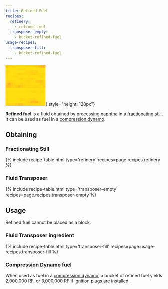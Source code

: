 ```yaml
---
title: Refined Fuel
recipes:
  refinery:
    - refined-fuel
  transposer-empty:
    - bucket-refined-fuel
usage-recipes:
  transposer-fill:
    - bucket-refined-fuel
---
```


![Refined fuel](/assets/images/thermal-foundation/refined-fuel.gif){:style="height: 128px"}


**Refined fuel** is a fluid obtained by processing
[naphtha](/docs/thermal-foundation/fluids/fuel/naphtha/) in a [fractionating
still](/docs/thermal-expansion/machines/fractionating-still/). It can be used as
fuel in a [compression
dynamo](/docs/thermal-expansion/dynamos/compression-dynamo/).


Obtaining
---------

### Fractionating Still
{% include recipe-table.html type='refinery' recipes=page.recipes.refinery %}

### Fluid Transposer
{% include recipe-table.html type='transposer-empty' recipes=page.recipes.transposer-empty %}


Usage
-----

Refined fuel cannot be placed as a block.

### Fluid Transposer ingredient
{% include recipe-table.html type='transposer-fill' recipes=page.usage-recipes.transposer-fill %}

### Compression Dynamo fuel
When used as fuel in a [compression
dynamo](/docs/thermal-expansion/dynamos/compression-dynamo/), a bucket of
refined fuel yields 2,000,000 RF, or 3,000,000 RF if [ignition
plugs](/docs/thermal-expansion/augments/dynamo/ignition-plugs/) are installed.
